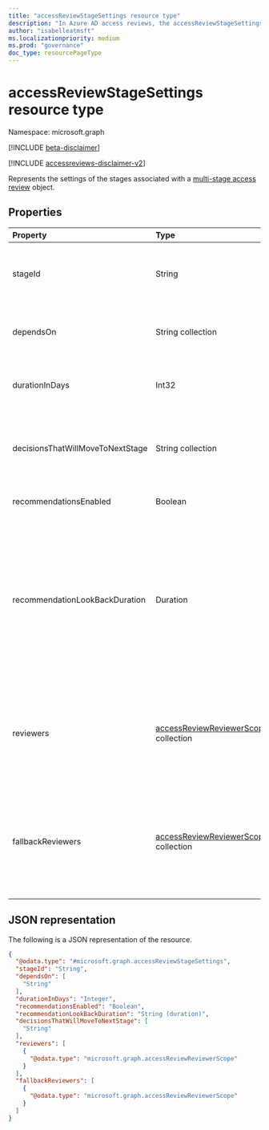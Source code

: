 ```yaml
---
title: "accessReviewStageSettings resource type"
description: "In Azure AD access reviews, the accessReviewStageSettings represents the settings of the stages associated with a multi-stage access review."
author: "isabelleatmsft"
ms.localizationpriority: medium
ms.prod: "governance"
doc_type: resourcePageType
---
```


# accessReviewStageSettings resource type

Namespace: microsoft.graph

[!INCLUDE [beta-disclaimer](../../includes/beta-disclaimer.md)]

[!INCLUDE [accessreviews-disclaimer-v2](../../includes/accessreviews-disclaimer-v2.md)]

Represents the settings of the stages associated with a [multi-stage access review](accessreviewscheduledefinition.md) object. 

## Properties
|Property|Type|Description|
|:---|:---|:---|
|stageId|String|Unique identifier of the accessReviewStageSettings. The stageId will be used in dependsOn property to indicate the stage relationship.|
|dependsOn|String collection|Define the sequential or parallel order of each stageSettings. Only sequential stages are currently supported.|
|durationInDays|Int32|The duration of the stage. The total duration in days cannot exceed the instanceDurationInDays in settings.|
|decisionsThatWillMoveToNextStage|String collection|Indicate which decisions will go to the next stage. Can be a sub-set of "Approve", "Deny", "Recommendation", or "NotReviewed". If not provided, all decisions will go to the next stage.|
|recommendationsEnabled|Boolean|Indicates whether showing recommendations to reviewers is enabled.|
| recommendationLookBackDuration | Duration| Optional field. Indicates the time period of inactivity (with respect to the start date of the review instance) that recommendations will be configured from. The recommendation will be to `deny` if the user is inactive during the look back duration. For reviews of groups and Azure AD roles, any duration is accepted. For reviews of applications, 30 days is the maximum duration. If not specified, the duration is 30 days. |
|reviewers|[accessReviewReviewerScope](../resources/accessreviewreviewerscope.md) collection|Defines who the reviewers are. If none are specified, the review is a self-review (users review their own access).  For examples of options for assigning reviewers, see [Assign reviewers to your access review definition using the Microsoft Graph API](/graph/accessreviews-reviewers-concept). |
|fallbackReviewers|[accessReviewReviewerScope](../resources/accessreviewreviewerscope.md) collection|If provided, the fallback reviewers are asked to complete a review if the primary reviewers do not exist. For example, if managers are selected as `reviewers` and a principal under review does not have a manager in Azure AD, the fallback reviewers are asked to review that principal.|

## JSON representation
The following is a JSON representation of the resource.
<!-- {
  "blockType": "resource",
  "@odata.type": "microsoft.graph.accessReviewStageSettings"
}
-->
``` json
{
  "@odata.type": "#microsoft.graph.accessReviewStageSettings",
  "stageId": "String",
  "dependsOn": [
    "String"
  ],
  "durationInDays": "Integer",
  "recommendationsEnabled": "Boolean",
  "recommendationLookBackDuration": "String (duration)",
  "decisionsThatWillMoveToNextStage": [
    "String"
  ],
  "reviewers": [
    {
      "@odata.type": "microsoft.graph.accessReviewReviewerScope"
    }
  ],
  "fallbackReviewers": [
    {
      "@odata.type": "microsoft.graph.accessReviewReviewerScope"
    }
  ]
}
```

